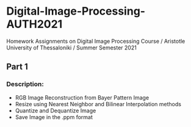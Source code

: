 # Digital-Image-Processing-AUTH2021
Homework Assignments on Digital Image Processing Course / Aristotle University of Thessaloniki / Summer Semester 2021

## Part 1
### Description:

- RGB Image Reconstruction from Bayer Pattern Image
- Resize using Nearest Neighbor and Bilinear Interpolation methods
- Quantize and Dequantize Image
- Save Image in the .ppm format
